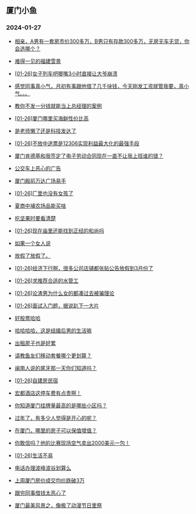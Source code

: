 ## 厦门小鱼 
### 2024-01-27

+ [相亲，A男有一套房市价300多万，B男只有存款300多万，无房无车无贷，你会选哪个？](http://bbs.xmfish.com/read-htm-tid-18140663.html)

+ [难得一见的福建雪景](http://bbs.xmfish.com/read-htm-tid-18140657.html)

+ [[01-26]女子列车吧唧嘴3小时直接让大爷崩溃](http://bbs.xmfish.com/read-htm-tid-18140682.html)

+ [感觉同事真小气，月初有事跟他借了几千块钱，今天刚发工资就管我要，真小气。。。](http://bbs.xmfish.com/read-htm-tid-18140835.html)

+ [教你不发一分钱就能当上总经理的案例](http://bbs.xmfish.com/read-htm-tid-18140635.html)

+ [[01-26]厦门哪里买海鲜性价比高](http://bbs.xmfish.com/read-htm-tid-18140710.html)

+ [是老师懒了还是科技发达了](http://bbs.xmfish.com/read-htm-tid-18140830.html)

+ [[01-26]不放中途票是12306实现利益最大化的最强手段](http://bbs.xmfish.com/read-htm-tid-18140746.html)

+ [厦门肯德基和我签定了电子劳动合同现在一直不让我上班谁的错？](http://bbs.xmfish.com/read-htm-tid-18140723.html)

+ [公交车上恶心的广告](http://bbs.xmfish.com/read-htm-tid-18140675.html)

+ [厦门殿前万达广场易手](http://bbs.xmfish.com/read-htm-tid-18140790.html)

+ [[01-26]厂里也没有女孩了](http://bbs.xmfish.com/read-htm-tid-18140761.html)

+ [夏商中埔农场品能买啥](http://bbs.xmfish.com/read-htm-tid-18140780.html)

+ [吃坚果时要看清楚](http://bbs.xmfish.com/read-htm-tid-18140850.html)

+ [[01-26]现在庙里还能找到正经的和尚吗](http://bbs.xmfish.com/read-htm-tid-18140883.html)

+ [如果一个女人说](http://bbs.xmfish.com/read-htm-tid-18140807.html)

+ [放假了放假了。](http://bbs.xmfish.com/read-htm-tid-18140768.html)

+ [[01-26]经济下行啊，很多公司店铺都张贴公告放假到3月份了](http://bbs.xmfish.com/read-htm-tid-18140903.html)

+ [[01-26]求推荐合适的水管工](http://bbs.xmfish.com/read-htm-tid-18140772.html)

+ [[01-26]论渣男为什么女的都凑过去被骗理论](http://bbs.xmfish.com/read-htm-tid-18140867.html)

+ [[01-26]面试入门题，据说趴下一大片](http://bbs.xmfish.com/read-htm-tid-18140812.html)

+ [好股票哈哈](http://bbs.xmfish.com/read-htm-tid-18140803.html)

+ [哈哈哈哈，这是结婚后男的生活嘛](http://bbs.xmfish.com/read-htm-tid-18140961.html)

+ [出租房子也是好累](http://bbs.xmfish.com/read-htm-tid-18140996.html)

+ [请教鱼友们移动套餐哪个更划算？](http://bbs.xmfish.com/read-htm-tid-18140930.html)

+ [闽南人说的尾牙那一天你们知道吗？](http://bbs.xmfish.com/read-htm-tid-18140932.html)

+ [[01-26]自建房民宿](http://bbs.xmfish.com/read-htm-tid-18140856.html)

+ [宏都酒店这停车费有点贵啊！](http://bbs.xmfish.com/read-htm-tid-18140940.html)

+ [你知道厦门挂牌量最高的是哪些小区吗？](http://bbs.xmfish.com/read-htm-tid-18141004.html)

+ [过年了，有多少人觉得是开心的呢？](http://bbs.xmfish.com/read-htm-tid-18140950.html)

+ [在厦门，哪里的房子可以保值增值？](http://bbs.xmfish.com/read-htm-tid-18140935.html)

+ [你敢信吗？他的比赛现场空气卖出2000美元一包！](http://bbs.xmfish.com/read-htm-tid-18140951.html)

+ [[01-26]生活不易](http://bbs.xmfish.com/read-htm-tid-18140969.html)

+ [电话办理波峰波谷划算么](http://bbs.xmfish.com/read-htm-tid-18140942.html)

+ [上周厦门房价成交均价跌破3万](http://bbs.xmfish.com/read-htm-tid-18141109.html)

+ [跟穷同事借钱太恶心了](http://bbs.xmfish.com/read-htm-tid-18141160.html)

+ [厦门最美风景之，像极了动漫节日里祭](http://bbs.xmfish.com/read-htm-tid-18140953.html)

